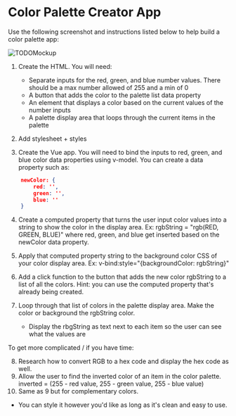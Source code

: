# Color Palette Creator App

Use the following screenshot and instructions listed below to help build a color palette app:

![TODOMockup](https://code.mollyshewchuk.com/resources/colorPalette.jpg)
1. Create the HTML. You will need: 
    * Separate inputs for the red, green, and blue number values. There should be a max number allowed of 255 and a min of 0
    * A button that adds the color to the palette list data property
    * An element that displays a color based on the current values of the number inputs
    * A palette display area that loops through the current items in the palette

2. Add stylesheet + styles

3. Create the Vue app. You will need to bind the inputs to red, green, and blue color data properties using v-model. You can create a data property such as: 
```json
    newColor: {
        red: '',
        green: '',
        blue: ''
    }
```
4. Create a computed property that turns the user input color values into a string to show the color in the display area. Ex: rgbString = "rgb(RED, GREEN, BLUE)" where red, green, and blue get inserted based on the newColor data property.

5. Apply that computed property string to the background color CSS of your color display area. Ex: v-bind:style="{backgroundColor: rgbString}"

6. Add a click function to the button that adds the new color rgbString to a list of all the colors. Hint: you can use the computed property that's already being created. 

7. Loop through that list of colors in the palette display area. Make the color or background the rgbString color.
    * Display the rbgString as text next to each item so the user can see what the values are


To get more complicated / if you have time:

8. Research how to convert RGB to a hex code and display the hex code as well.
9. Allow the user to find the inverted color of an item in the color palette. inverted = (255 - red value, 255 - green value, 255 - blue value)
10. Same as 9 but for complementary colors.


* You can style it however you'd like as long as it's clean and easy to use.